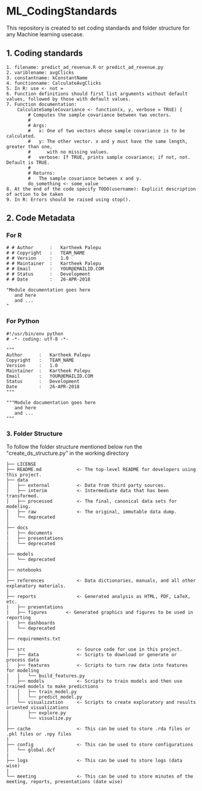 # ML_CodingStandards
This repository is created to set coding standards and folder structure for any Machine learning usecase.

## 1. Coding standards
	1. filename: predict_ad_revenue.R or predict_ad_revenue.py
	2. variblename: avgClicks
	3. constantname: kConstantName
	4. functionname: CalculateAvgClicks
	5. In R: use <- not =
	6. Function definitions should first list arguments without default values, followed by those with default values.
	7. Function documentation:
		CalculateSampleCovariance <- function(x, y, verbose = TRUE) {
			# Computes the sample covariance between two vectors.
			#
			# Args:
			#   x: One of two vectors whose sample covariance is to be calculated.
			#   y: The other vector. x and y must have the same length, greater than one,
			#      with no missing values.
			#   verbose: If TRUE, prints sample covariance; if not, not. Default is TRUE.
			#
			# Returns:
			#   The sample covariance between x and y.
			do_something <- some_value
	8. At the end of the code specify TODO(username): Explicit description of action to be taken
	9. In R: Errors should be raised using stop().
  
## 2. Code Metadata
### For R
```
# # Author 		: 	Kartheek Palepu
# # Copyright 	: 	TEAM_NAME
# # Version 	: 	1.0
# # Maintainer 	: 	Kartheek Palepu
# # Email 		: 	YOUR@EMAILID.COM
# # Status 		: 	Development
# # Date		:	26-APR-2018

"Module documentation goes here
   and here
   and ...
"
```
### For Python
```
#!/usr/bin/env python
# -*- coding: utf-8 -*-

"""
Author 		: 	Kartheek Palepu
Copyright 	: 	TEAM_NAME
Version 	: 	1.0
Maintainer 	: 	Kartheek Palepu
Email 		: 	YOUR@EMAILID.COM
Status 		: 	Development
Date		: 	26-APR-2018
"""

"""Module documentation goes here
   and here
   and ...
"""
```

### 3. Folder Structure
To follow the folder structure mentioned below run the "create_ds_structure.py" in the working directory
```
├── LICENSE
├── README.md             <- The top-level README for developers using this project.
├── data
│   ├── external          <- Data from third party sources.
│   ├── interim           <- Intermediate data that has been transformed.
│   ├── processed         <- The final, canonical data sets for modeling.
│   ├── raw               <- The original, immutable data dump.
│   └── deprecated
│
├── docs
|	├── documents
|	├── presentations
|	└── deprecated
│
├── models
|	└── deprecated      
│
├── notebooks
│
├── references            <- Data dictionaries, manuals, and all other explanatory materials.
│
├── reports               <- Generated analysis as HTML, PDF, LaTeX, etc.
|	├── presentations
|	├── figures       <- Generated graphics and figures to be used in reporting
|	├── dashboards     
│   └── deprecated
│
├── requirements.txt
│
├── src                   <- Source code for use in this project.
│   ├── data              <- Scripts to download or generate or process data
│   ├── features          <- Scripts to turn raw data into features for modeling
│   │   └── build_features.py
│   ├── models            <- Scripts to train models and then use trained models to make predictions
│   │   ├── train_model.py
│   │   └── predict_model.py
│   └── visualization     <- Scripts to create exploratory and results oriented visualizations
│       ├── explore.py
│       └── visualize.py
│
├── cache                 <- This can be used to store .rda files or .pkl files or .npy files
|
├── config                <- This can be used to store configurations
│   └── global.dcf
|
├── logs                  <- This can be used to store logs (data wise)
|
└── meeting               <- This can be used to store minutes of the meeting, reports, presentations (date wise)
```
